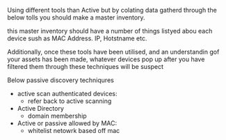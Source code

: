 Using different tools than Active but by colating data gatherd through the below tolls you should make a master inventory.

this master inventory should have a number of things listyed abou each device sush as MAC Address. IP, Hotstname etc.

Additionally, once these tools have been utilised, and an understandin gof your assets has been made, whatever devices pop up after you have filtered them through these techniques will be suspect

Below passive discovery techniqures

- active scan authenticated devices: 
    - refer back to active scanning
- Active Directory
    - domain membership
- Active or passive allowed by MAC:
    - whitelist netowrk based off mac